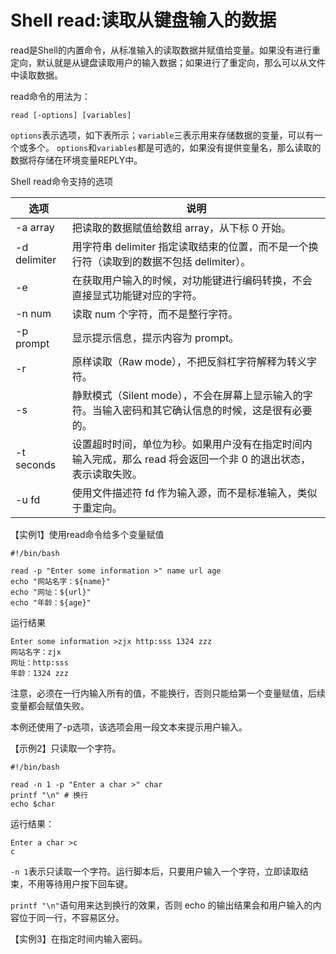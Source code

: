 # Shell read:读取从键盘输入的数据
read是Shell的内置命令，从标准输入的读取数据并赋值给变量。如果没有进行重定向，默认就是从键盘读取用户的输入数据；如果进行了重定向，那么可以从文件中读取数据。

read命令的用法为：
```shell
read [-options] [variables]
```
`options`表示选项，如下表所示；`variable`三表示用来存储数据的变量，可以有一个或多个。
`options`和`variables`都是可选的，如果没有提供变量名，那么读取的数据将存储在环境变量REPLY中。

Shell read命令支持的选项

|选项|说明|
|---|---|
|-a array	|把读取的数据赋值给数组 array，从下标 0 开始。|
|-d delimiter|用字符串 delimiter 指定读取结束的位置，而不是一个换行符（读取到的数据不包括 delimiter）。|
|-e	|在获取用户输入的时候，对功能键进行编码转换，不会直接显式功能键对应的字符。|
|-n num	|读取 num 个字符，而不是整行字符。|
|-p prompt	|显示提示信息，提示内容为 prompt。|
|-r	|原样读取（Raw mode），不把反斜杠字符解释为转义字符。|
|-s	|静默模式（Silent mode），不会在屏幕上显示输入的字符。当输入密码和其它确认信息的时候，这是很有必要的。|
|-t seconds	|设置超时时间，单位为秒。如果用户没有在指定时间内输入完成，那么 read 将会返回一个非 0 的退出状态，表示读取失败。|
|-u fd	|使用文件描述符 fd 作为输入源，而不是标准输入，类似于重定向。|

【实例1】使用read命令给多个变量赋值
```shell
#!/bin/bash

read -p "Enter some information >" name url age
echo "网站名字：${name}"
echo "网址：${url}"
echo "年龄：${age}"
```
运行结果
```shell
Enter some information >zjx http:sss 1324 zzz
网站名字：zjx
网址：http:sss
年龄：1324 zzz
```
注意，必须在一行内输入所有的值，不能换行，否则只能给第一个变量赋值，后续变量都会赋值失败。

本例还使用了-p选项，该选项会用一段文本来提示用户输入。

【示例2】只读取一个字符。
```shell
#!/bin/bash

read -n 1 -p "Enter a char >" char
printf "\n" # 换行
echo $char
```
运行结果：
```shell
Enter a char >c
c
```
`-n 1`表示只读取一个字符。运行脚本后，只要用户输入一个字符，立即读取结束，不用等待用户按下回车键。

`printf "\n"`语句用来达到换行的效果，否则 echo 的输出结果会和用户输入的内容位于同一行，不容易区分。

【实例3】在指定时间内输入密码。

